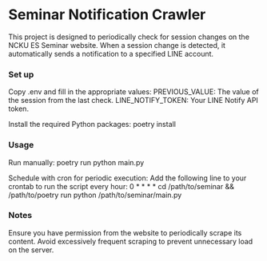 # Seminar Notification Crawler

This project is designed to periodically check for session changes on the NCKU ES Seminar website. When a session change is detected, it automatically sends a notification to a specified LINE account.

### Set up

Copy .env and fill in the appropriate values:
PREVIOUS_VALUE: The value of the session from the last check.
LINE_NOTIFY_TOKEN: Your LINE Notify API token.

Install the required Python packages:
poetry install

### Usage

Run manually:
poetry run python main.py

Schedule with cron for periodic execution:
Add the following line to your crontab to run the script every hour:
0 * * * * cd /path/to/seminar && /path/to/poetry run python /path/to/seminar/main.py

### Notes
Ensure you have permission from the website to periodically scrape its content.
Avoid excessively frequent scraping to prevent unnecessary load on the server.
